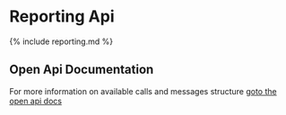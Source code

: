 # Reporting Api

{% include reporting.md %}

## Open Api Documentation
For more information on available calls and messages structure [goto the open api docs](./open-api)